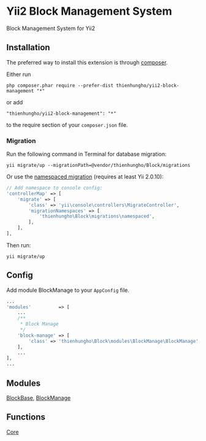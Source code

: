 Yii2 Block Management System
====================
Block Management System for Yii2

Installation
------------

The preferred way to install this extension is through [composer](http://getcomposer.org/download/).

Either run

```
php composer.phar require --prefer-dist thienhungho/yii2-block-management "*"
```

or add

```
"thienhungho/yii2-block-management": "*"
```

to the require section of your `composer.json` file.

### Migration

Run the following command in Terminal for database migration:

```
yii migrate/up --migrationPath=@vendor/thienhungho/Block/migrations
```

Or use the [namespaced migration](http://www.yiiframework.com/doc-2.0/guide-db-migrations.html#namespaced-migrations) (requires at least Yii 2.0.10):

```php
// Add namespace to console config:
'controllerMap' => [
    'migrate' => [
        'class' => 'yii\console\controllers\MigrateController',
        'migrationNamespaces' => [
            'thienhungho\Block\migrations\namespaced',
        ],
    ],
],
```

Then run:
```
yii migrate/up
```

Config
------------

Add module BlockManage to your `AppConfig` file.

```php
...
'modules'          => [
    ...
    /**
     * Block Manage
     */
    'block-manage' => [
        'class' => 'thienhungho\Block\modules\BlockManage\BlockManage',
    ],
    ...
],
...
```

Modules
------------

[BlockBase](https://github.com/thienhungho/yii2-block-management/tree/master/src/modules/BlockBase), [BlockManage](https://github.com/thienhungho/yii2-block-management/tree/master/src/modules/BlockManage)

Functions
------------

[Core](https://github.com/thienhungho/yii2-subscribe-management/tree/master/src/functions/core.php)